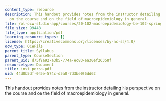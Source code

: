 ```yaml
---
content_type: resource
description: This handout provides notes from the instructor detailing his perspective
  on the course and on the field of macroepidemiology in general.
file: /ol-ocw-studio-app/courses/20-102-macroepidemiology-be-102-spring-2005/44d0b5df046e574cd5a07d3be026dd62_inst_persp.pdf
file_size: 99448
file_type: application/pdf
learning_resource_types: []
license: https://creativecommons.org/licenses/by-nc-sa/4.0/
ocw_type: OCWFile
parent_title: Syllabus
parent_type: CourseSection
parent_uid: d75f2a92-a3b5-774a-ec83-ea30ef26358f
resourcetype: Document
title: inst_persp.pdf
uid: 44d0b5df-046e-574c-d5a0-7d3be026dd62
---
```

This handout provides notes from the instructor detailing his perspective on the course and on the field of macroepidemiology in general.